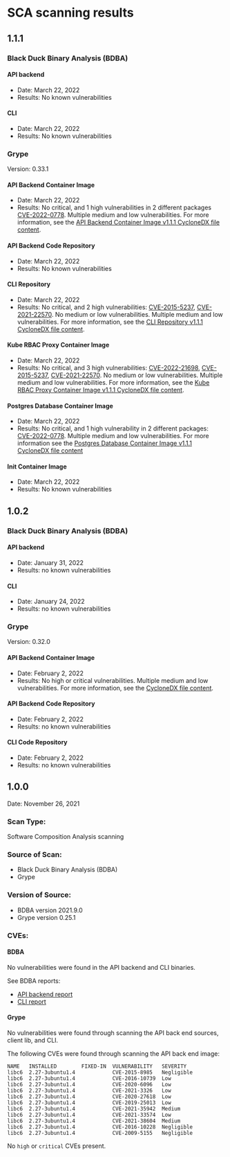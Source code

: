 # SCA scanning results
## <a id='110'></a>1.1.1

### <a id='black-duck-ba'></a>Black Duck Binary Analysis (BDBA)

#### <a id='api-backend'></a>API backend

* Date: March 22, 2022
* Results: No known vulnerabilities

#### <a id='cli-sr'></a>CLI

* Date: March 22, 2022
* Results: No known vulnerabilities

### <a id='grype-sr'></a>Grype

Version: 0.33.1

#### <a id='api-backend-ci'></a>API Backend Container Image

* Date: March 22, 2022
* Results: No critical, and 1 high vulnerabilities in 2 different packages [CVE-2022-0778](https://cve.mitre.org/cgi-bin/cvename.cgi?name=CVE-2022-0778). Multiple medium and low vulnerabilities. For more information, see the [API Backend Container Image v1.1.1 CycloneDX file content](api-backend-container-image-v1.1.1-grype-result.md).

#### <a id='api-backend-cr'></a>API Backend Code Repository

* Date: March 22, 2022
* Results: No known vulnerabilities

#### <a id='cli-cr'></a>CLI Repository

* Date: March 22, 2022
* Results: No critical, and 2 high vulnerabilities: [CVE-2015-5237](http://cve.mitre.org/cgi-bin/cvename.cgi?name=CVE-2015-5237), [CVE-2021-22570](http://cve.mitre.org/cgi-bin/cvename.cgi?name=CVE-2021-22570). No medium or low vulnerabilities. Multiple medium and low vulnerabilities. For more information, see the [CLI Repository v1.1.1 CycloneDX file content](cli-repository-v1.1.1-grype-result.md).

#### <a id='kube-rbac-proxy-ci'></a>Kube RBAC Proxy Container Image

* Date: March 22, 2022
* Results: No critical, and 3 high vulnerabilities: [CVE-2022-21698](http://cve.mitre.org/cgi-bin/cvename.cgi?name=CVE-2022-21698), [CVE-2015-5237](http://cve.mitre.org/cgi-bin/cvename.cgi?name=CVE-2015-5237), [CVE-2021-22570](http://cve.mitre.org/cgi-bin/cvename.cgi?name=CVE-2021-22570). No medium or low vulnerabilities. Multiple medium and low vulnerabilities. For more information, see the [Kube RBAC Proxy Container Image v1.1.1 CycloneDX file content](kube-rbac-proxy-container-image-v1.1.1-grype-result.md).

#### <a id='postgres-database-ci'></a>Postgres Database Container Image

* Date: March 22, 2022
* Results: No critical, and 1 high vulnerability in 2 different packages: [CVE-2022-0778](https://cve.mitre.org/cgi-bin/cvename.cgi?name=CVE-2022-0778). Multiple medium and low vulnerabilities. For more information see the [Postgres Database Container Image v1.1.1 CycloneDX file content](postgres-database-container-image-v1.1.1-grype-result.md)

#### <a id='init-ci'></a>Init Container Image

* Date: March 22, 2022
* Results: No known vulnerabilities


## <a id='102'></a>1.0.2

### <a id='black-duck-ba'></a>Black Duck Binary Analysis (BDBA)

#### <a id='api-backend'></a>API backend

* Date: January 31, 2022
* Results: no known vulnerabilities

#### <a id='cli-sr'></a>CLI

* Date: January 24, 2022
* Results: no known vulnerabilities

### <a id='grype-sr'></a>Grype

Version: 0.32.0

#### <a id='api-backend-ci'></a>API Backend Container Image

* Date: February 2, 2022
* Results: No high or critical vulnerabilities. Multiple medium and low vulnerabilities. For more information, see the [CycloneDX file content](cyclonedx-file-content.md).

#### <a id='api-backend-cr'></a>API Backend Code Repository

* Date: February 2, 2022
* Results: no known vulnerabilities

#### <a id='cli-cr'></a>CLI Code Repository

* Date: February 2, 2022
* Results: no known vulnerabilities

## <a id='100'></a>1.0.0
Date: November 26, 2021

### <a id='scan-type'></a>Scan Type:

Software Composition Analysis scanning

### <a id='source-scan'></a>Source of Scan:

* Black Duck Binary Analysis (BDBA)
* Grype

### <a id='version-source'></a>Version of Source:

* BDBA version 2021.9.0
* Grype version 0.25.1

### <a id='cves'></a>CVEs:

#### <a id='bdba'></a>BDBA

No vulnerabilities were found in the API backend and CLI binaries.

See BDBA reports:

- [API backend report](store-bdba-scan-2021-11-26.jpg)
- [CLI report](cli-bdba-scan-2021-11-26.jpg)

#### <a id='grype-cr'></a>Grype

No vulnerabilities were found through scanning the API back end sources, client lib, and CLI.

The following CVEs were found through scanning the API back end image:

```
NAME   INSTALLED        FIXED-IN  VULNERABILITY   SEVERITY   
libc6  2.27-3ubuntu1.4            CVE-2015-8985   Negligible  
libc6  2.27-3ubuntu1.4            CVE-2016-10739  Low         
libc6  2.27-3ubuntu1.4            CVE-2020-6096   Low         
libc6  2.27-3ubuntu1.4            CVE-2021-3326   Low         
libc6  2.27-3ubuntu1.4            CVE-2020-27618  Low         
libc6  2.27-3ubuntu1.4            CVE-2019-25013  Low         
libc6  2.27-3ubuntu1.4            CVE-2021-35942  Medium      
libc6  2.27-3ubuntu1.4            CVE-2021-33574  Low         
libc6  2.27-3ubuntu1.4            CVE-2021-38604  Medium      
libc6  2.27-3ubuntu1.4            CVE-2016-10228  Negligible  
libc6  2.27-3ubuntu1.4            CVE-2009-5155   Negligible  
```

No `high` or `critical` CVEs present.
